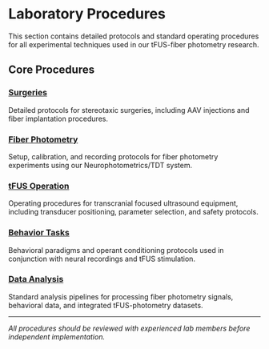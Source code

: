 # Laboratory Procedures

This section contains detailed protocols and standard operating procedures for all experimental techniques used in our tFUS-fiber photometry research.

## Core Procedures

### [Surgeries](./surgeries)
Detailed protocols for stereotaxic surgeries, including AAV injections and fiber implantation procedures.

### [Fiber Photometry](./fiber_photometry)
Setup, calibration, and recording protocols for fiber photometry experiments using our Neurophotometrics/TDT system.

### [tFUS Operation](./tFUS)
Operating procedures for transcranial focused ultrasound equipment, including transducer positioning, parameter selection, and safety protocols.

### [Behavior Tasks](./behavior_tasks)
Behavioral paradigms and operant conditioning protocols used in conjunction with neural recordings and tFUS stimulation.

### [Data Analysis](./data_analysis)
Standard analysis pipelines for processing fiber photometry signals, behavioral data, and integrated tFUS-photometry datasets.

---

*All procedures should be reviewed with experienced lab members before independent implementation.*